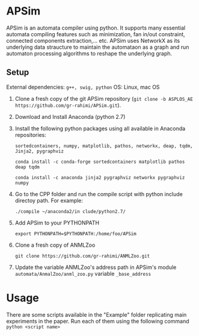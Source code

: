 # APSim 

APSim is an automata compiler using python. It supports many essential automata compiling features such as minimization, fan in/out constraint, connected components extraction,... etc.
APSim uses NetworkX as its underlying data straucture to maintain the automataon as a graph and run automaton processing algorithms to reshape the underlying graph.

Setup
-----

External dependencies: `g++, swig, python`
OS: Linux, mac OS

1. Clone a fresh copy of the git APSim repository (`git clone -b ASPLOS_AE https://github.com/gr-rahimi/APSim.git`).

2. Download and Install Anaconda (python 2.7)

3. Install the following python packages using all available in Anaconda repositories:

    `sortedcontainers, numpy, matplotlib, pathos, networkx, deap, tqdm, Jinja2, pygraphviz`
    
    `conda install -c conda-forge sortedcontainers matplotlib pathos deap tqdm`
    
    `conda install -c anaconda jinja2 pygraphviz networkx pygraphviz numpy`

4. Go to the CPP folder and run the compile script with python include directoy path. For example:

    `./compile ~/anaconda2/in clude/python2.7/`
    
5. Add APSim to your PYTHONPATH

    `export PYTHONPATH=$PYTHONPATH:/home/foo/APSim`

6. Clone a fresh copy of ANMLZoo

    `git clone https://github.com/gr-rahimi/ANMLZoo.git`

7. Update the variable ANMLZoo's address path in APSim's module `automata/AnmalZoo/anml_zoo.py` variable `_base_address`

# Usage 
There are some scripts available in the "Example" folder replicating main experiments in the paper. Run each of them using the following command
`python <script name>`



